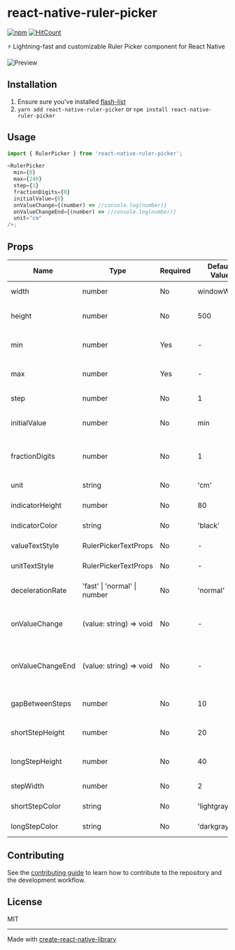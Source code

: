 # react-native-ruler-picker

[![npm](https://img.shields.io/npm/dm/react-native-ruler-picker)](https://www.npmjs.com/package/react-native-ruler-picker) [![HitCount](https://img.shields.io/endpoint?url=https%3A%2F%2Fhits.dwyl.com%2Frnheroes%2Freact-native-ruler-picker.json%3Fcolor%3Dblue&show=unique)](http://hits.dwyl.com/rnheroes/react-native-ruler-picker)

⚡ Lightning-fast and customizable Ruler Picker component for React Native

![Preview](docs/preview.gif)

## Installation

1. Ensure sure you've installed [flash-list](https://github.com/Shopify/flash-list)
2. `yarn add react-native-ruler-picker` or `npm install react-native-ruler-picker`

## Usage

```js
import { RulerPicker } from 'react-native-ruler-picker';

<RulerPicker
  min={0}
  max={240}
  step={1}
  fractionDigits={0}
  initialValue={0}
  onValueChange={(number) => //console.log(number)}
  onValueChangeEnd={(number) => //console.log(number)}
  unit="cm"
/>;
```

## Props

| Name             | Type                         | Required | Default Value | Description                              |
| ---------------- | ---------------------------- | -------- | ------------- | ---------------------------------------- |
| width            | number                       | No       | windowWidth   | Width of the ruler picker                |
| height           | number                       | No       | 500           | Height of the ruler picker               |
| min              | number                       | Yes      | -             | Minimum value of the ruler picker        |
| max              | number                       | Yes      | -             | Maximum value of the ruler picker        |
| step             | number                       | No       | 1             | Step of the ruler picker                 |
| initialValue     | number                       | No       | min           | Initial value of the ruler picker        |
| fractionDigits   | number                       | No       | 1             | Number of digits after the decimal point |
| unit             | string                       | No       | 'cm'          | Unit of the ruler picker                 |
| indicatorHeight  | number                       | No       | 80            | Height of the indicator                  |
| indicatorColor   | string                       | No       | 'black'       | Color of the center line                 |
| valueTextStyle   | RulerPickerTextProps         | No       | -             | Text style of the value                  |
| unitTextStyle    | RulerPickerTextProps         | No       | -             | Text style of the unit                   |
| decelerationRate | 'fast' \| 'normal' \| number | No       | 'normal'      | Deceleration rate of the ruler picker    |
| onValueChange    | (value: string) => void      | No       | -             | Callback when the value changes          |
| onValueChangeEnd | (value: string) => void      | No       | -             | Callback when the value changes end      |
| gapBetweenSteps  | number                       | No       | 10            | Gap between steps                        |
| shortStepHeight  | number                       | No       | 20            | Height of the short step                 |
| longStepHeight   | number                       | No       | 40            | Height of the long step                  |
| stepWidth        | number                       | No       | 2             | Width of the steps                       |
| shortStepColor   | string                       | No       | 'lightgray'   | Color of the short steps                 |
| longStepColor    | string                       | No       | 'darkgray'    | Color of the long steps                  |

## Contributing

See the [contributing guide](CONTRIBUTING.md) to learn how to contribute to the repository and the development workflow.

## License

MIT

---

Made with [create-react-native-library](https://github.com/callstack/react-native-builder-bob)
